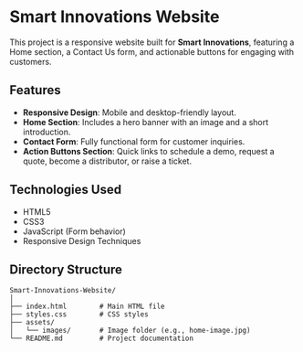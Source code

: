 # Smart Innovations Website

This project is a responsive website built for **Smart Innovations**, featuring a Home section, a Contact Us form, and actionable buttons for engaging with customers.

## Features

- **Responsive Design**: Mobile and desktop-friendly layout.
- **Home Section**: Includes a hero banner with an image and a short introduction.
- **Contact Form**: Fully functional form for customer inquiries.
- **Action Buttons Section**: Quick links to schedule a demo, request a quote, become a distributor, or raise a ticket.

## Technologies Used

- HTML5
- CSS3
- JavaScript (Form behavior)
- Responsive Design Techniques

## Directory Structure

```plaintext
Smart-Innovations-Website/
│
├── index.html        # Main HTML file
├── styles.css        # CSS styles
├── assets/
│   └── images/       # Image folder (e.g., home-image.jpg)
└── README.md         # Project documentation

